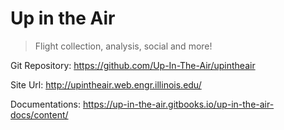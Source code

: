 # Up in the Air

> Flight collection, analysis, social and more!

Git Repository: https://github.com/Up-In-The-Air/upintheair

Site Url: http://upintheair.web.engr.illinois.edu/

Documentations: https://up-in-the-air.gitbooks.io/up-in-the-air-docs/content/


